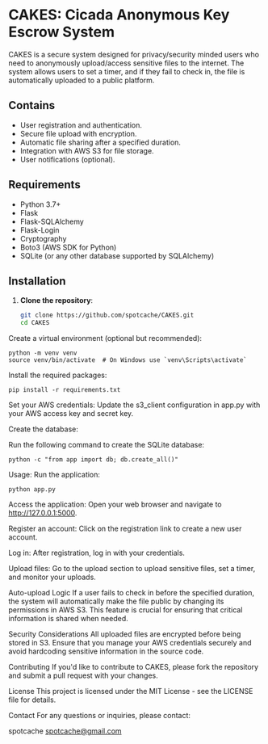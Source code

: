 # CAKES: Cicada Anonymous Key Escrow System

CAKES is a secure system designed for privacy/security minded users who need to anonymously upload/access sensitive files to the internet. The system allows users to set a timer, and if they fail to check in, the file is automatically uploaded to a public platform.

## Contains

- User registration and authentication.
- Secure file upload with encryption.
- Automatic file sharing after a specified duration.
- Integration with AWS S3 for file storage.
- User notifications (optional).

## Requirements

- Python 3.7+
- Flask
- Flask-SQLAlchemy
- Flask-Login
- Cryptography
- Boto3 (AWS SDK for Python)
- SQLite (or any other database supported by SQLAlchemy)

## Installation

1. **Clone the repository**:

   ```bash
   git clone https://github.com/spotcache/CAKES.git
   cd CAKES
   ```
Create a virtual environment (optional but recommended):
```
python -m venv venv
source venv/bin/activate  # On Windows use `venv\Scripts\activate`
```
Install the required packages:
```
pip install -r requirements.txt
```
Set your AWS credentials: Update the s3_client configuration in app.py with your AWS access key and secret key.

Create the database:

Run the following command to create the SQLite database:
```
python -c "from app import db; db.create_all()"
```
Usage:
Run the application:
```
python app.py
```
Access the application: Open your web browser and navigate to http://127.0.0.1:5000.

Register an account: Click on the registration link to create a new user account.

Log in: After registration, log in with your credentials.

Upload files: Go to the upload section to upload sensitive files, set a timer, and monitor your uploads.

Auto-upload Logic
If a user fails to check in before the specified duration, the system will automatically make the file public by changing its permissions in AWS S3. This feature is crucial for ensuring that critical information is shared when needed.

Security Considerations
All uploaded files are encrypted before being stored in S3.
Ensure that you manage your AWS credentials securely and avoid hardcoding sensitive information in the source code.

Contributing
If you'd like to contribute to CAKES, please fork the repository and submit a pull request with your changes.

License
This project is licensed under the MIT License - see the LICENSE file for details.

Contact
For any questions or inquiries, please contact:

spotcache
spotcache@gmail.com
